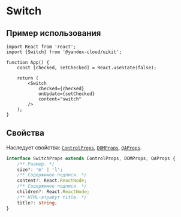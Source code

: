 # Switch

## Пример использования

```tsx
import React from 'react';
import {Switch} from '@yandex-cloud/uikit';

function App() {
    const [checked, setChecked] = React.useState(false);

    return (
        <Switch
            checked={checked}
            onUpdate={setChecked}
            content="switch"
        />
    );
}
```

## Свойства
Наследует свойства: [`ControlProps`](../README.md#controlprops), [`DOMProps`](../README.md#domprops), [`QAProps`](../README.md#qaprops).

```ts
interface SwitchProps extends ControlProps, DOMProps, QAProps {
    /** Размер. */
    size?: 'm' | 'l';
    /** Содержимое подписи. */
    content?: React.ReactNode;
    /** Содержимое подписи. */
    children?: React.ReactNode;
    /** HTML-атрибут title. */
    title?: string;
}
```
